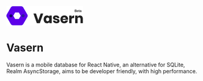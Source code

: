 <img src="./vasern-logo.png" width="200">

# Vasern
Vasern is a mobile database for React Native, an alternative for SQLite, Realm AsyncStorage, aims to be developer friendly, with high performance.
